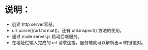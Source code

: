 # 说明：

- 创建 http server容器。
- url.parse()/url.format()，还有 util.inspect() 方法的使用。
- 通过 node server.js 启动后端服务。
- 在地址栏输入完成的 url 请求连接，服务端就可以解析出url的键值对。